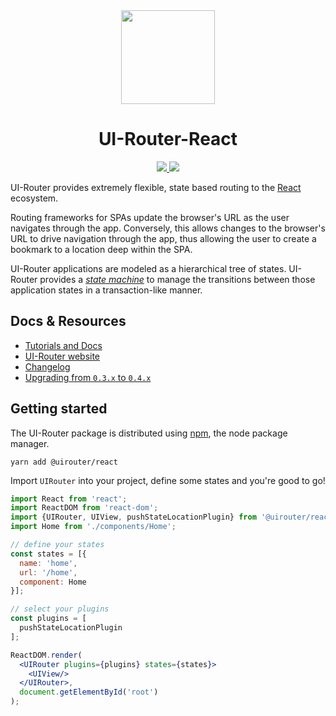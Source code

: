<div align="center">
  <img src="https://rawgit.com/ui-router/react/master/logo/logo.png" height="150"/>
  <h1>UI-Router-React</h1>
  <a href="https://travis-ci.org/ui-router/react">
    <img src="https://img.shields.io/travis/ui-router/react/master.svg?style=flat-square">
  </a>
  <a href="https://www.npmjs.org/package/@uirouter/react">
    <img src="https://img.shields.io/npm/v/@uirouter/react.svg?style=flat-square">
  </a>
</div>

UI-Router provides extremely flexible, state based routing to the [React](https://facebook.github.io/react/) ecosystem.

Routing frameworks for SPAs update the browser's URL as the user navigates through the app.  Conversely, this allows changes to the browser's URL to drive navigation through the app, thus allowing the user to create a bookmark to a location deep within the SPA.

UI-Router applications are modeled as a hierarchical tree of states. UI-Router provides a [*state machine*](https://en.wikipedia.org/wiki/Finite-state_machine) to manage the transitions between those application states in a transaction-like manner.

## Docs & Resources

- [Tutorials and Docs](/docs)
- [UI-Router website](https://ui-router.github.io/)
- [Changelog](/CHANGELOG.md)
- [Upgrading from `0.3.x` to `0.4.x`](/docs/upgrading-from-0.3.x-to-0.4.x.md)

## Getting started
The UI-Router package is distributed using [npm](https://www.npmjs.com/), the node package manager.

```
yarn add @uirouter/react
```

Import `UIRouter` into your project, define some states and you're good to go!

```jsx
import React from 'react';
import ReactDOM from 'react-dom';
import {UIRouter, UIView, pushStateLocationPlugin} from '@uirouter/react';
import Home from './components/Home';

// define your states
const states = [{
  name: 'home',
  url: '/home',
  component: Home
}];

// select your plugins
const plugins = [
  pushStateLocationPlugin
];

ReactDOM.render(
  <UIRouter plugins={plugins} states={states}>
    <UIView/>
  </UIRouter>,
  document.getElementById('root')
);
```
